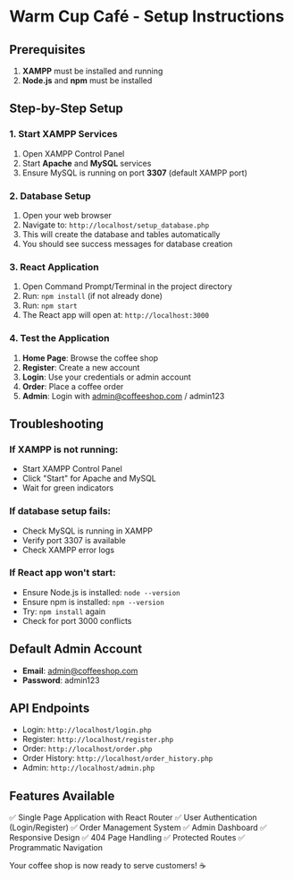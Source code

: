 # Warm Cup Café - Setup Instructions

## Prerequisites
1. **XAMPP** must be installed and running
2. **Node.js** and **npm** must be installed

## Step-by-Step Setup

### 1. Start XAMPP Services
1. Open XAMPP Control Panel
2. Start **Apache** and **MySQL** services
3. Ensure MySQL is running on port **3307** (default XAMPP port)

### 2. Database Setup
1. Open your web browser
2. Navigate to: `http://localhost/setup_database.php`
3. This will create the database and tables automatically
4. You should see success messages for database creation

### 3. React Application
1. Open Command Prompt/Terminal in the project directory
2. Run: `npm install` (if not already done)
3. Run: `npm start`
4. The React app will open at: `http://localhost:3000`

### 4. Test the Application
1. **Home Page**: Browse the coffee shop
2. **Register**: Create a new account
3. **Login**: Use your credentials or admin account
4. **Order**: Place a coffee order
5. **Admin**: Login with admin@coffeeshop.com / admin123

## Troubleshooting

### If XAMPP is not running:
- Start XAMPP Control Panel
- Click "Start" for Apache and MySQL
- Wait for green indicators

### If database setup fails:
- Check MySQL is running in XAMPP
- Verify port 3307 is available
- Check XAMPP error logs

### If React app won't start:
- Ensure Node.js is installed: `node --version`
- Ensure npm is installed: `npm --version`
- Try: `npm install` again
- Check for port 3000 conflicts

## Default Admin Account
- **Email**: admin@coffeeshop.com
- **Password**: admin123

## API Endpoints
- Login: `http://localhost/login.php`
- Register: `http://localhost/register.php`
- Order: `http://localhost/order.php`
- Order History: `http://localhost/order_history.php`
- Admin: `http://localhost/admin.php`

## Features Available
✅ Single Page Application with React Router
✅ User Authentication (Login/Register)
✅ Order Management System
✅ Admin Dashboard
✅ Responsive Design
✅ 404 Page Handling
✅ Protected Routes
✅ Programmatic Navigation

Your coffee shop is now ready to serve customers! ☕
